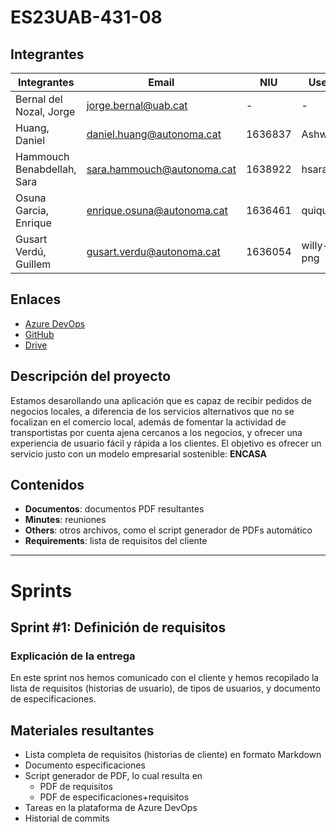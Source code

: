 # ES23UAB-431-08
## Integrantes
|Integrantes| Email | NIU | Username | Rol |
|--|--|--|--|--|
| Bernal del Nozal, Jorge | jorge.bernal@uab.cat | - | - | Product Owner |
| Huang, Daniel | daniel.huang@autonoma.cat | 1636837 | Ashwrai | Scrum Master
| Hammouch Benabdellah, Sara | sara.hammouch@autonoma.cat | 1638922 | hsara03 | Scrum Member |
| Osuna Garcia, Enrique | enrique.osuna@autonoma.cat | 1636461 | quiquelhappy | Scrum Member |
| Gusart Verdú, Guillem | gusart.verdu@autonoma.cat | 1636054 | willy-jpg-png | Scrum Member |

## Enlaces
- [Azure DevOps](https://dev.azure.com/UAB-EngSw-2023-431-08/)
-  [GitHub](https://github.com/Ashwrai/ES23UAB-431-08)
- [Drive](https://docs.google.com/document/d/1BVf7mEM2mVx1rsLu1ndgtw_dq3R4gSLOL9YgoFuH9mE/edit?usp=share_link)

## Descripción del proyecto
Estamos desarollando una aplicación que es capaz de recibir pedidos de negocios locales, a diferencia de los servicios alternativos que no se focalizan en el comercio local, además de fomentar la actividad de transportistas por cuenta ajena cercanos a los negocios, y ofrecer una experiencia de usuario fácil y rápida a los clientes. El objetivo es ofrecer un servicio justo con un modelo empresarial sostenible: **__ENCASA__**

## Contenidos
- **Documentos**: documentos PDF resultantes
- **Minutes**: reuniones
- **Others**: otros archivos, como el script generador de PDFs automático
- **Requirements**: lista de requisitos del cliente
---------------
# Sprints
## Sprint #1: Definición de requisitos
### Explicación de la entrega
En este sprint nos hemos comunicado con el cliente y hemos recopilado la lista de requisitos (historias de usuario), de tipos de usuarios, y documento de especificaciones.

## Materiales resultantes
- Lista completa de requisitos (historias de cliente) en formato Markdown
- Documento especificaciones
- Script generador de PDF, lo cual resulta en
	- PDF de requisitos
	- PDF de especificaciones+requisitos
- Tareas en la plataforma de Azure DevOps
- Historial de commits
